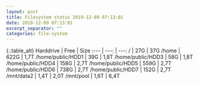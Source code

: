 ```yaml
---
layout: post
title: Filesystem status 2019-12-09 07:13:01
date: 2019-12-09 07:13:01
excerpt_separator: ""
categories: file-system
---
```

{:.table_alt}
Harddrive | Free | Size
:--- | ---: | ---:
/ | 27G | 37G
/home | 622G | 1,7T
/home/public/HDD1 | 39G | 1,8T
/home/public/HDD3 | 58G | 1,8T
/home/public/HDD4 | 158G | 2,7T
/home/public/HDD5 | 559G | 2,7T
/home/public/HDD6 | 738G | 2,7T
/home/public/HDD7 | 152G | 2,7T
/mnt/data2 | 1,4T | 2,0T
/mnt/pool | 1,6T | 6,4T
